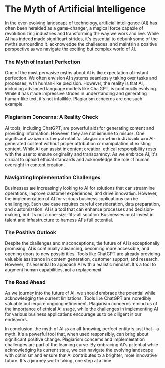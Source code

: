 # The Myth of Artificial Intelligence

In the ever-evolving landscape of technology, artificial intelligence (AI) has often been heralded as a game-changer, a magical force capable of revolutionizing industries and transforming the way we work and live. While AI has indeed made significant strides, it's essential to debunk some of the myths surrounding it, acknowledge the challenges, and maintain a positive perspective as we navigate the exciting but complex world of AI.

### The Myth of Instant Perfection

One of the most pervasive myths about AI is the expectation of instant perfection. We often envision AI systems seamlessly taking over tasks and processes, with human-like precision. However, the reality is that AI, including advanced language models like ChatGPT, is continually evolving. While it has made impressive strides in understanding and generating human-like text, it's not infallible. Plagiarism concerns are one such example.

### Plagiarism Concerns: A Reality Check

AI tools, including ChatGPT, are powerful aids for generating content and providing information. However, they are not immune to misuse. One significant concern is the potential for plagiarism when individuals use AI-generated content without proper attribution or manipulation of existing content. While AI can assist in content creation, ethical responsibility rests with the user to ensure originality and transparency. As we embrace AI, it's crucial to uphold ethical standards and acknowledge the role of human oversight in content creation.

### Navigating Implementation Challenges

Businesses are increasingly looking to AI for solutions that can streamline operations, improve customer experiences, and drive innovation. However, the implementation of AI for various business applications can be challenging. Each use case requires careful consideration, data preparation, and customization. AI is a tool that can enhance processes and decision-making, but it's not a one-size-fits-all solution. Businesses must invest in talent and infrastructure to harness AI's full potential.

### The Positive Outlook

Despite the challenges and misconceptions, the future of AI is exceptionally promising. AI is continually advancing, becoming more accessible, and opening doors to new possibilities. Tools like ChatGPT are already providing valuable assistance in content generation, customer support, and research. However, it's essential to approach AI with a realistic mindset. It's a tool to augment human capabilities, not a replacement.

### The Road Ahead

As we journey into the future of AI, we should embrace the potential while acknowledging the current limitations. Tools like ChatGPT are incredibly valuable but require ongoing refinement. Plagiarism concerns remind us of the importance of ethical AI usage, while the challenges in implementing AI for various business applications encourage us to be diligent in our endeavors.

In conclusion, the myth of AI as an all-knowing, perfect entity is just that—a myth. It's a powerful tool that, when used responsibly, can bring about significant positive change. Plagiarism concerns and implementation challenges are part of the learning curve. By embracing AI's potential while acknowledging its current state, we can navigate the evolving landscape with optimism and ensure that AI contributes to a brighter, more innovative future. It's a journey worth taking, one step at a time.